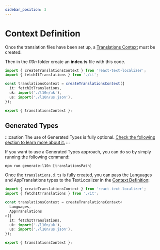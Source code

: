 ```yaml
---
sidebar_position: 3
---
```


# Context Definition

Once the translation files have been set up, a [Translations Context](/docs/api-reference/react/create-translations-context) must be created.

Then in the _l10n_ folder create an **index.ts** file with this code.

```ts title="src/l10n/index.ts"
import { createTranslationsContext } from 'react-text-localizer';
import { fetchItTranslations } from './it';

const translationsContext = createTranslationsContext({
  it: fetchItTranslations,
  uk: import('./l10n/uk'),
  us: import('./l10n/us.json'),
});

export { translationsContext };
```

## Generated Types

:::caution
The use of Generated Types is fully optional. [Check the following section to learn more about it.](/docs/basic-tutorial/js-ts/more/generated-types)
:::

If you want to use a Generated Types approach, you can do so by simply running the following command:

```shell
npm run generate-l10n [translationsPath]
```

Once the `translations.d.ts` is fully created, you can pass the Languages and AppTranslations types to the TextLocalizer in the [Context Definition](#context-definition):

```ts title="src/l10n/index.ts"
import { createTranslationsContext } from 'react-text-localizer';
import { fetchItTranslations } from './it';

const translationsContext = createTranslationsContext<
  Languages,
  AppTranslations
>({
  it: fetchItTranslations,
  uk: import('./l10n/uk'),
  us: import('./l10n/us.json'),
});

export { translationsContext };
```
